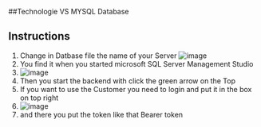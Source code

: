 ##Technologie
VS 
MYSQL Database

## Instructions
1. Change in Datbase file the name of your Server ![image](https://github.com/user-attachments/assets/b931038b-4bee-4524-9d01-3f27959fae27)
2. You find it when you started microsoft SQL Server Management Studio
3. ![image](https://github.com/user-attachments/assets/3cc635bd-2a70-4992-9a41-5defa8783db2)
4. Then you start the backend with click the green arrow on the Top
5. If you want to use the Customer you need to login and put it in the box on top right
6. ![image](https://github.com/user-attachments/assets/c8fa3ea6-de0e-4e57-9ede-26c5079c9c0b)
7. and there you put the token like that Bearer token
   

